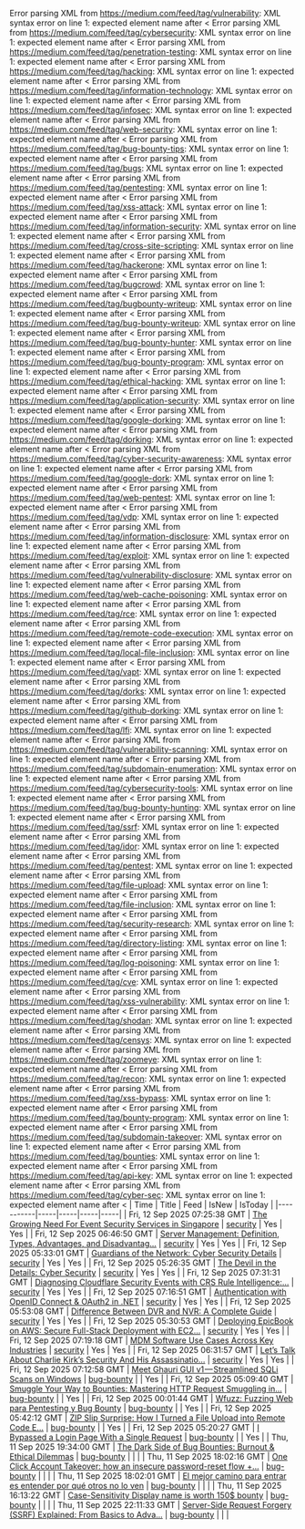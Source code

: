 Error parsing XML from https://medium.com/feed/tag/vulnerability: XML syntax error on line 1: expected element name after <
Error parsing XML from https://medium.com/feed/tag/cybersecurity: XML syntax error on line 1: expected element name after <
Error parsing XML from https://medium.com/feed/tag/penetration-testing: XML syntax error on line 1: expected element name after <
Error parsing XML from https://medium.com/feed/tag/hacking: XML syntax error on line 1: expected element name after <
Error parsing XML from https://medium.com/feed/tag/information-technology: XML syntax error on line 1: expected element name after <
Error parsing XML from https://medium.com/feed/tag/infosec: XML syntax error on line 1: expected element name after <
Error parsing XML from https://medium.com/feed/tag/web-security: XML syntax error on line 1: expected element name after <
Error parsing XML from https://medium.com/feed/tag/bug-bounty-tips: XML syntax error on line 1: expected element name after <
Error parsing XML from https://medium.com/feed/tag/bugs: XML syntax error on line 1: expected element name after <
Error parsing XML from https://medium.com/feed/tag/pentesting: XML syntax error on line 1: expected element name after <
Error parsing XML from https://medium.com/feed/tag/xss-attack: XML syntax error on line 1: expected element name after <
Error parsing XML from https://medium.com/feed/tag/information-security: XML syntax error on line 1: expected element name after <
Error parsing XML from https://medium.com/feed/tag/cross-site-scripting: XML syntax error on line 1: expected element name after <
Error parsing XML from https://medium.com/feed/tag/hackerone: XML syntax error on line 1: expected element name after <
Error parsing XML from https://medium.com/feed/tag/bugcrowd: XML syntax error on line 1: expected element name after <
Error parsing XML from https://medium.com/feed/tag/bugbounty-writeup: XML syntax error on line 1: expected element name after <
Error parsing XML from https://medium.com/feed/tag/bug-bounty-writeup: XML syntax error on line 1: expected element name after <
Error parsing XML from https://medium.com/feed/tag/bug-bounty-hunter: XML syntax error on line 1: expected element name after <
Error parsing XML from https://medium.com/feed/tag/bug-bounty-program: XML syntax error on line 1: expected element name after <
Error parsing XML from https://medium.com/feed/tag/ethical-hacking: XML syntax error on line 1: expected element name after <
Error parsing XML from https://medium.com/feed/tag/application-security: XML syntax error on line 1: expected element name after <
Error parsing XML from https://medium.com/feed/tag/google-dorking: XML syntax error on line 1: expected element name after <
Error parsing XML from https://medium.com/feed/tag/dorking: XML syntax error on line 1: expected element name after <
Error parsing XML from https://medium.com/feed/tag/cyber-security-awareness: XML syntax error on line 1: expected element name after <
Error parsing XML from https://medium.com/feed/tag/google-dork: XML syntax error on line 1: expected element name after <
Error parsing XML from https://medium.com/feed/tag/web-pentest: XML syntax error on line 1: expected element name after <
Error parsing XML from https://medium.com/feed/tag/vdp: XML syntax error on line 1: expected element name after <
Error parsing XML from https://medium.com/feed/tag/information-disclosure: XML syntax error on line 1: expected element name after <
Error parsing XML from https://medium.com/feed/tag/exploit: XML syntax error on line 1: expected element name after <
Error parsing XML from https://medium.com/feed/tag/vulnerability-disclosure: XML syntax error on line 1: expected element name after <
Error parsing XML from https://medium.com/feed/tag/web-cache-poisoning: XML syntax error on line 1: expected element name after <
Error parsing XML from https://medium.com/feed/tag/rce: XML syntax error on line 1: expected element name after <
Error parsing XML from https://medium.com/feed/tag/remote-code-execution: XML syntax error on line 1: expected element name after <
Error parsing XML from https://medium.com/feed/tag/local-file-inclusion: XML syntax error on line 1: expected element name after <
Error parsing XML from https://medium.com/feed/tag/vapt: XML syntax error on line 1: expected element name after <
Error parsing XML from https://medium.com/feed/tag/dorks: XML syntax error on line 1: expected element name after <
Error parsing XML from https://medium.com/feed/tag/github-dorking: XML syntax error on line 1: expected element name after <
Error parsing XML from https://medium.com/feed/tag/lfi: XML syntax error on line 1: expected element name after <
Error parsing XML from https://medium.com/feed/tag/vulnerability-scanning: XML syntax error on line 1: expected element name after <
Error parsing XML from https://medium.com/feed/tag/subdomain-enumeration: XML syntax error on line 1: expected element name after <
Error parsing XML from https://medium.com/feed/tag/cybersecurity-tools: XML syntax error on line 1: expected element name after <
Error parsing XML from https://medium.com/feed/tag/bug-bounty-hunting: XML syntax error on line 1: expected element name after <
Error parsing XML from https://medium.com/feed/tag/ssrf: XML syntax error on line 1: expected element name after <
Error parsing XML from https://medium.com/feed/tag/idor: XML syntax error on line 1: expected element name after <
Error parsing XML from https://medium.com/feed/tag/pentest: XML syntax error on line 1: expected element name after <
Error parsing XML from https://medium.com/feed/tag/file-upload: XML syntax error on line 1: expected element name after <
Error parsing XML from https://medium.com/feed/tag/file-inclusion: XML syntax error on line 1: expected element name after <
Error parsing XML from https://medium.com/feed/tag/security-research: XML syntax error on line 1: expected element name after <
Error parsing XML from https://medium.com/feed/tag/directory-listing: XML syntax error on line 1: expected element name after <
Error parsing XML from https://medium.com/feed/tag/log-poisoning: XML syntax error on line 1: expected element name after <
Error parsing XML from https://medium.com/feed/tag/cve: XML syntax error on line 1: expected element name after <
Error parsing XML from https://medium.com/feed/tag/xss-vulnerability: XML syntax error on line 1: expected element name after <
Error parsing XML from https://medium.com/feed/tag/shodan: XML syntax error on line 1: expected element name after <
Error parsing XML from https://medium.com/feed/tag/censys: XML syntax error on line 1: expected element name after <
Error parsing XML from https://medium.com/feed/tag/zoomeye: XML syntax error on line 1: expected element name after <
Error parsing XML from https://medium.com/feed/tag/recon: XML syntax error on line 1: expected element name after <
Error parsing XML from https://medium.com/feed/tag/xss-bypass: XML syntax error on line 1: expected element name after <
Error parsing XML from https://medium.com/feed/tag/bounty-program: XML syntax error on line 1: expected element name after <
Error parsing XML from https://medium.com/feed/tag/subdomain-takeover: XML syntax error on line 1: expected element name after <
Error parsing XML from https://medium.com/feed/tag/bounties: XML syntax error on line 1: expected element name after <
Error parsing XML from https://medium.com/feed/tag/api-key: XML syntax error on line 1: expected element name after <
Error parsing XML from https://medium.com/feed/tag/cyber-sec: XML syntax error on line 1: expected element name after <
| Time | Title | Feed | IsNew | IsToday |
|-----------|-----|-----|-----|-----|
| Fri, 12 Sep 2025 07:25:38 GMT | [The Growing Need For Event Security Services in Singapore](https://freedium.cfd/https://medium.com/p/7fb19da5bdbf) | [security](https://medium.com/feed/tag/security) | Yes | Yes |
| Fri, 12 Sep 2025 06:46:50 GMT | [Server Management: Definition, Types, Advantages, and Disadvantag...](https://freedium.cfd/https://medium.com/p/d9197eca5b9d) | [security](https://medium.com/feed/tag/security) | Yes | Yes |
| Fri, 12 Sep 2025 05:33:01 GMT | [Guardians of the Network: Cyber Security Details](https://freedium.cfd/https://medium.com/p/f0880daba1d9) | [security](https://medium.com/feed/tag/security) | Yes | Yes |
| Fri, 12 Sep 2025 05:26:35 GMT | [The Devil in the Details: Cyber Security](https://freedium.cfd/https://medium.com/p/42ff921051a5) | [security](https://medium.com/feed/tag/security) | Yes | Yes |
| Fri, 12 Sep 2025 07:31:31 GMT | [Diagnosing Cloudflare Security Events with CRS Rule Intelligence:...](https://freedium.cfd/https://medium.com/p/e61b583b56b0) | [security](https://medium.com/feed/tag/security) | Yes | Yes |
| Fri, 12 Sep 2025 07:16:51 GMT | [Authentication with OpenID Connect & OAuth2 in .NET](https://freedium.cfd/https://medium.com/p/1eb24b4a09a3) | [security](https://medium.com/feed/tag/security) | Yes | Yes |
| Fri, 12 Sep 2025 05:53:08 GMT | [Difference Between DVR and NVR: A Complete Guide](https://freedium.cfd/https://medium.com/p/185143bdce46) | [security](https://medium.com/feed/tag/security) | Yes | Yes |
| Fri, 12 Sep 2025 05:30:53 GMT | [ Deploying EpicBook on AWS: Secure Full-Stack Deployment with EC2...](https://freedium.cfd/https://medium.com/p/912d74423ad1) | [security](https://medium.com/feed/tag/security) | Yes | Yes |
| Fri, 12 Sep 2025 07:19:18 GMT | [MDM Software Use Cases Across Key Industries](https://freedium.cfd/https://medium.com/p/7ebe328f196e) | [security](https://medium.com/feed/tag/security) | Yes | Yes |
| Fri, 12 Sep 2025 06:31:57 GMT | [Let’s Talk About Charlie Kirk’s Security And His Assassinatio...](https://freedium.cfd/https://medium.com/p/fbfa358a255f) | [security](https://medium.com/feed/tag/security) | Yes | Yes |
| Fri, 12 Sep 2025 07:12:58 GMT | [Meet Ghauri GUI v1 — Streamlined SQLi Scans on Windows](https://freedium.cfd/https://medium.com/p/5bb383b9f7ff) | [bug-bounty](https://medium.com/feed/tag/bug-bounty) |  | Yes |
| Fri, 12 Sep 2025 05:09:40 GMT | [Smuggle Your Way to Bounties: Mastering HTTP Request Smuggling in...](https://freedium.cfd/https://medium.com/p/6218e1adc444) | [bug-bounty](https://medium.com/feed/tag/bug-bounty) |  | Yes |
| Fri, 12 Sep 2025 00:01:44 GMT | [Wfuzz: Fuzzing Web para Pentesting y Bug Bounty](https://freedium.cfd/https://medium.com/p/81723a6b0d16) | [bug-bounty](https://medium.com/feed/tag/bug-bounty) |  | Yes |
| Fri, 12 Sep 2025 05:42:12 GMT | [ ZIP Slip Surprise: How I Turned a File Upload into Remote Code E...](https://freedium.cfd/https://medium.com/p/1cdad896c54c) | [bug-bounty](https://medium.com/feed/tag/bug-bounty) |  | Yes |
| Fri, 12 Sep 2025 05:20:27 GMT | [I Bypassed a Login Page With a Single Request](https://freedium.cfd/https://medium.com/p/cf7b415b2423) | [bug-bounty](https://medium.com/feed/tag/bug-bounty) |  | Yes |
| Thu, 11 Sep 2025 19:34:00 GMT | [The Dark Side of Bug Bounties: Burnout & Ethical Dilemmas](https://freedium.cfd/https://medium.com/p/55e7d99ee9d3) | [bug-bounty](https://medium.com/feed/tag/bug-bounty) |  |  |
| Thu, 11 Sep 2025 18:02:16 GMT | [One Click Account Takeover: how an insecure password-reset flow +...](https://freedium.cfd/https://medium.com/p/62f1bf17821d) | [bug-bounty](https://medium.com/feed/tag/bug-bounty) |  |  |
| Thu, 11 Sep 2025 18:02:01 GMT | [ El mejor camino para entrar es entender por qué otros no lo ven](https://freedium.cfd/https://medium.com/p/87c051c7011c) | [bug-bounty](https://medium.com/feed/tag/bug-bounty) |  |  |
| Thu, 11 Sep 2025 16:13:22 GMT | [Case-Sensitivity Display name is worth 150$ bounty](https://freedium.cfd/https://medium.com/p/6871aab8a39c) | [bug-bounty](https://medium.com/feed/tag/bug-bounty) |  |  |
| Thu, 11 Sep 2025 22:11:33 GMT | [Server-Side Request Forgery (SSRF) Explained: From Basics to Adva...](https://freedium.cfd/https://medium.com/p/771aef68b415) | [bug-bounty](https://medium.com/feed/tag/bug-bounty) |  |  |
